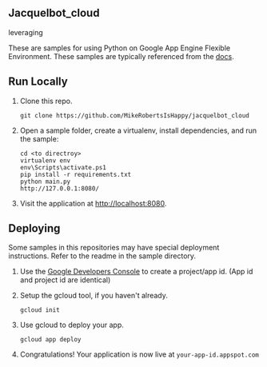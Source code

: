 ## Jacquelbot_cloud

leveraging

These are samples for using Python on Google App Engine Flexible Environment. These samples are typically referenced from the [docs](https://cloud.google.com/appengine/docs).


## Run Locally

1. Clone this repo.

   ```
   git clone https://github.com/MikeRobertsIsHappy/jacquelbot_cloud

   ```

2. Open a sample folder, create a virtualenv, install dependencies, and run the sample:

   ```
   cd <to directroy>
   virtualenv env
   env\Scripts\activate.ps1
   pip install -r requirements.txt
   python main.py
   http://127.0.0.1:8080/
   ```

3. Visit the application at [http://localhost:8080](http://localhost:8080).


## Deploying

Some samples in this repositories may have special deployment instructions. Refer to the readme in the sample directory.

1. Use the [Google Developers Console](https://console.developer.google.com)  to create a project/app id. (App id and project id are identical)

2. Setup the gcloud tool, if you haven't already.

   ```
   gcloud init
   ```

3. Use gcloud to deploy your app.

   ```
   gcloud app deploy
   ```

4. Congratulations!  Your application is now live at `your-app-id.appspot.com`